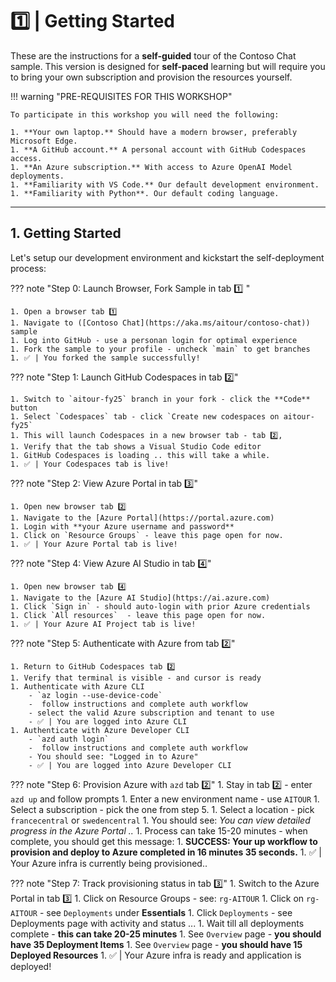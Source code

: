 # 1️⃣ | Getting Started

These are the instructions for a **self-guided** tour of the Contoso Chat sample. This version is designed for **self-paced** learning but will require you to bring your own subscription and provision the resources yourself.

!!! warning "PRE-REQUISITES FOR THIS WORKSHOP"

    To participate in this workshop you will need the following:

    1. **Your own laptop.** Should have a modern browser, preferably Microsoft Edge.
    1. **A GitHub account.** A personal account with GitHub Codespaces access.
    1. **An Azure subscription.** With access to Azure OpenAI Model deployments.
    1. **Familiarity with VS Code.** Our default development environment.
    1. **Familiarity with Python**. Our default coding language.

---


## 1. Getting Started

Let's setup our development environment and kickstart the self-deployment process:


??? note "Step 0: Launch Browser, Fork Sample in tab 1️⃣ "

    1. Open a browser tab 1️⃣ 
    1. Navigate to ([Contoso Chat](https://aka.ms/aitour/contoso-chat)) sample
    1. Log into GitHub - use a personan login for optimal experience
    1. Fork the sample to your profile - uncheck `main` to get branches
    1. ✅ | You forked the sample successfully!


??? note "Step 1: Launch GitHub Codespaces in tab 2️⃣"

    1. Switch to `aitour-fy25` branch in your fork - click the **Code** button
    1. Select `Codespaces` tab - click `Create new codespaces on aitour-fy25`
    1. This will launch Codespaces in a new browser tab - tab 2️⃣,
    1. Verify that the tab shows a Visual Studio Code editor
    1. GitHub Codespaces is loading .. this will take a while.
    1. ✅ | Your Codespaces tab is live!


??? note "Step 2: View Azure Portal in tab 3️⃣"

    1. Open new browser tab 2️⃣
    1. Navigate to the [Azure Portal](https://portal.azure.com)
    1. Login with **your Azure username and password**
    1. Click on `Resource Groups` - leave this page open for now.
    1. ✅ | Your Azure Portal tab is live!

??? note "Step 4: View Azure AI Studio in tab 4️⃣"

    1. Open new browser tab 4️⃣
    1. Navigate to the [Azure AI Studio](https://ai.azure.com)
    1. Click `Sign in` - should auto-login with prior Azure credentials
    1. Click `All resources`  - leave this page open for now.
    1. ✅ | Your Azure AI Project tab is live!

??? note "Step 5: Authenticate with Azure from tab 2️⃣"

    1. Return to GitHub Codespaces tab 2️⃣
    1. Verify that terminal is visible - and cursor is ready
    1. Authenticate with Azure CLI
        - `az login --use-device-code`
        -  follow instructions and complete auth workflow
        - select the valid Azure subscription and tenant to use
        - ✅ | You are logged into Azure CLI
    1. Authenticate with Azure Developer CLI
        - `azd auth login`
        -  follow instructions and complete auth workflow
        - You should see: "Logged in to Azure"
        - ✅ | You are logged into Azure Developer CLI

??? note "Step 6: Provision Azure with `azd` tab 2️⃣"
    1. Stay in tab 2️⃣ - enter `azd up` and follow prompts
        1. Enter a new environment name - use `AITOUR`
        1. Select a subscription - pick the one from step 5.
        1. Select a location - pick `francecentral` or `swedencentral`
        1. You should see: _You can view detailed progress in the Azure Portal .._
    1. Process can take 15-20 minutes - when complete, you should get this message:
        1. **SUCCESS: Your up workflow to provision and deploy to Azure completed in 16 minutes 35 seconds.**
    1. ✅ | Your Azure infra is currently being provisioned..

??? note "Step 7: Track provisioning status in tab 3️⃣"
    1. Switch to the Azure Portal in tab 3️⃣
    1. Click on Resource Groups - see: `rg-AITOUR`
    1. Click on `rg-AITOUR` - see `Deployments` under **Essentials**
    1. Click `Deployments` - see Deployments page with activity and status ...
    1. Wait till all deployments complete - **this can take 20-25 minutes**
    1. See `Overview` page - **you should have 35 Deployment Items**
    1. See `Overview` page - **you should have 15 Deployed Resources**
    1. ✅ | Your Azure infra is ready and application is deployed!
